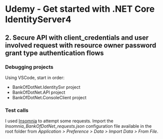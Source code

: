 # Udemy - Get started with .NET Core IdentityServer4

## 2. Secure API with client_credentials and user involved request with resource owner password grant type authentication flows

### Debugging projects

Using VSCode, start in order:
- BankOfDotNet.IdentitySvr project
- BankOfDotNet.API project
- BankOfDotNet.ConsoleClient project

### Test calls

I used [Insomnia](https://insomnia.rest/) to attempt some requests. Import the _Insomnia_BankOfDotNet_requests.json_ configuration file available in the root folder from _Application > Preference > Data > Import Data > From File_.